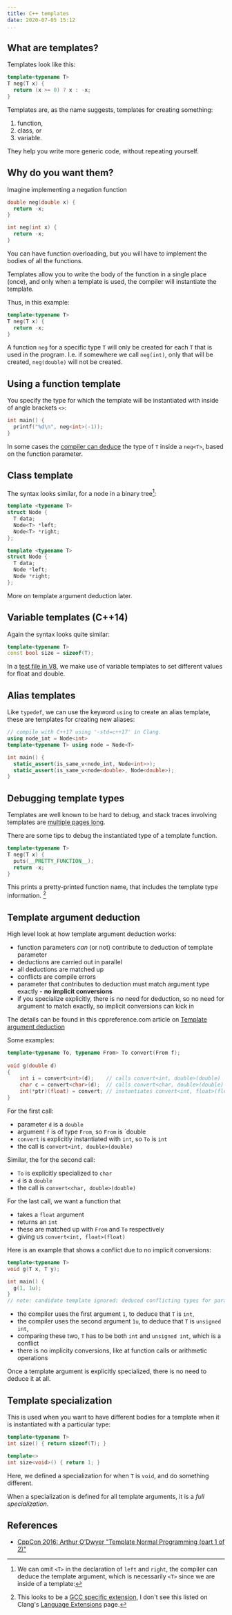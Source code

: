 ```yaml
---
title: C++ templates
date: 2020-07-05 15:12
...
```


## What are templates?

Templates look like this:

```cpp
template<typename T>
T neg(T x) {
  return (x >= 0) ? x : -x;
}
```

Templates are, as the name suggests, templates for creating something:

1. function,
1. class, or
1. variable.

They help you write more generic code, without repeating yourself.

## Why do you want them?

Imagine implementing a negation function

```cpp
double neg(double x) {
  return -x;
}

int neg(int x) {
  return -x;
}
```

You can have function overloading, but you will have to implement the bodies of all the functions.

Templates allow you to write the body of the function in a single place (once), and only when a template is used, the compiler will instantiate the template.


Thus, in this example:

```cpp
template<typename T>
T neg(T x) {
  return -x;
}
```

A function `neg` for a specific type `T` will only be created for each `T` that is used in the program. I.e. if somewhere we call `neg(int)`, only that will be created, `neg(double)` will not be created.

## Using a function template

You specify the type for which the template will be instantiated with inside of angle brackets `<>`:

```cpp
int main() {
  printf("%d\n", neg<int>(-1));
}
```

In some cases the [compiler can deduce](#template-argument-deduction) the type of `T` inside a `neg<T>`, based on the function parameter.

## Class template

The syntax looks similar, for a node in a binary tree[^1]:

```cpp
template <typename T>
struct Node {
  T data;
  Node<T> *left;
  Node<T> *right;
};
```

[^1]: We can omit `<T>` in the declaration of `left` and `right`, the compiler can deduce the template argument, which is necessarily `<T>` since we are inside of a template:
```cpp
template <typename T>
struct Node {
  T data;
  Node *left;
  Node *right;
};
```
More on template argument deduction later.

## Variable templates (C++14)

Again the syntax looks quite similar:

```cpp
template<typename T>
const bool size = sizeof(T);
```

In a [test file in V8](https://github.com/v8/v8/blob/master/test/cctest/wasm/test-run-wasm-simd.cc#L334-L341), we make use of variable templates to set different values for float and double.

## Alias templates

Like `typedef`, we can use the keyword `using` to create an alias template, these are templates for creating new aliases:

```cpp
// compile with C++17 using '-std=c++17' in Clang.
using node_int = Node<int>
template<typename T> using node = Node<T>

int main() {
  static_assert(is_same_v<node_int, Node<int>>);
  static_assert(is_same_v<node<double>, Node<double>);
}
```

## Debugging template types

Templates are well known to be hard to debug, and stack traces involving templates are [multiple pages long](https://codegolf.stackexchange.com/a/10470).

There are some tips to debug the instantiated type of a template function.

```cpp
template<typename T>
T neg(T x) {
  puts(__PRETTY_FUNCTION__);
  return -x;
}
```

This prints a pretty-printed function name, that includes the template type information. [^2]

[^2]: This looks to be a [GCC specific extension](https://stackoverflow.com/questions/4384765/whats-the-difference-between-pretty-function-function-func#:~:text=__PRETTY_FUNCTION__%20is%20a,the%20signature%20of%20the%20function.), I don't see this listed on Clang's [Language Extensions](https://clang.llvm.org/docs/LanguageExtensions.html#builtin-macros) page.

## Template argument deduction

High level look at how template argument deduction works:

- function parameters *can* (or not) contribute to deduction of template parameter
- deductions are carried out in parallel
- all deductions are matched up
- conflicts are compile errors
- parameter that contributes to deduction must match argument type exactly - **no implicit conversions**
- if you specialize explicitly, there is no need for deduction, so no need for argument to match exactly, so implicit conversions can kick in

The details can be found in this cppreference.com article on [Template argument deduction][]

[Template argument deduction]: https://en.cppreference.com/w/cpp/language/template_argument_deduction

Some examples:

```cpp
template<typename To, typename From> To convert(From f);
 
void g(double d) 
{
    int i = convert<int>(d);    // calls convert<int, double>(double)
    char c = convert<char>(d);  // calls convert<char, double>(double)
    int(*ptr)(float) = convert; // instantiates convert<int, float>(float)
}
```

For the first call:

- parameter `d` is a `double`
- argument `f` is of type `From`, so `From` is `double
- `convert` is explicitly instantiated with `int`, so `To` is `int`
- the call is `convert<int, double>(double)`

Similar, the for the second call:

- `To` is explicitly specialized to `char`
- `d` is a `double`
- the call is `convert<char, double>(double)`

For the last call, we want a function that

- takes a `float` argument
- returns an `int`
- these are matched up with `From` and `To` respectively
- giving us `convert<int, float>(float)`

Here is an example that shows a conflict due to no implicit conversions:

```cpp
template<typename T>
void g(T x, T y);

int main() {
  g(1, 1u);
}
// note: candidate template ignored: deduced conflicting types for parameter 'T' ('int' vs. 'unsigned int')
```

- the compiler uses the first argument `1`, to deduce that `T` is `int`,
- the compiler uses the second argument `1u`, to deduce that `T` is `unsigned int`,
- comparing these two, `T` has to be both `int` and `unsigned int`, which is a conflict
- there is no implicity conversions, like at function calls or arithmetic operations

Once a template argument is explicitly specialized, there is no need to deduce it at all.

## Template specialization

This is used when you want to have different bodies for a template when it is instantiated with a particular type:

```cpp
template<typename T>
int size() { return sizeof(T); }

template<>
int size<void>() { return 1; }
```

Here, we defined a specialization for when `T` is `void`, and do something different.

When a specialization is defined for all template arguments, it is a *full specialization*.



## References

- [CppCon 2016: Arthur O'Dwyer "Template Normal Programming (part 1 of 2)"](https://www.youtube.com/watch?v=vohGJjGxtJQ)

<!-- - 16:01 `__PRETTY_FUNCTION__` -->
<!--   - `__FUNCTION__` expands to name of function (as a string) -->
<!--   - `__PRETTY_FUNCTION__` pretty name, includes templates -->
<!-- - -->

<!-- something interesting with rvalue refs -->
<!-- reference collapsing. -->


<!-- full specialization -->
<!-- template<> ... -->

<!-- partial template specialization -->
  
